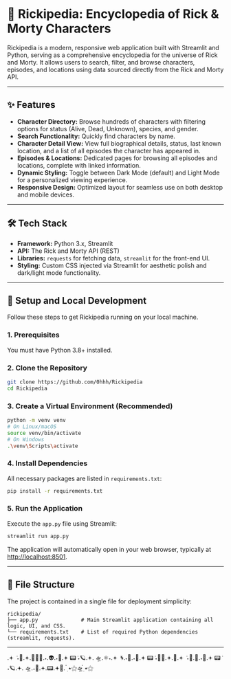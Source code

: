 
# 🧪 Rickipedia: Encyclopedia of Rick &amp; Morty Characters

Rickipedia is a modern, responsive web application built with Streamlit and Python, serving as a comprehensive encyclopedia for the universe of Rick and Morty. It allows users to search, filter, and browse characters, episodes, and locations using data sourced directly from the Rick and Morty API.

---

## ✨ Features

- **Character Directory:** Browse hundreds of characters with filtering options for status (Alive, Dead, Unknown), species, and gender.
- **Search Functionality:** Quickly find characters by name.
- **Character Detail View:** View full biographical details, status, last known location, and a list of all episodes the character has appeared in.
- **Episodes & Locations:** Dedicated pages for browsing all episodes and locations, complete with linked information.
- **Dynamic Styling:** Toggle between Dark Mode (default) and Light Mode for a personalized viewing experience.
- **Responsive Design:** Optimized layout for seamless use on both desktop and mobile devices.

---

## 🛠️ Tech Stack

- **Framework:** Python 3.x, Streamlit
- **API:** The Rick and Morty API (REST)
- **Libraries:** `requests` for fetching data, `streamlit` for the front-end UI.
- **Styling:** Custom CSS injected via Streamlit for aesthetic polish and dark/light mode functionality.

---

## 🚀 Setup and Local Development

Follow these steps to get Rickipedia running on your local machine.

### 1. Prerequisites

You must have Python 3.8+ installed.

### 2. Clone the Repository

```sh
git clone https://github.com/0hhh/Rickipedia
cd Rickipedia
```

### 3. Create a Virtual Environment (Recommended)

```sh
python -m venv venv
# On Linux/macOS
source venv/bin/activate
# On Windows
.\venv\Scripts\activate
```

### 4. Install Dependencies

All necessary packages are listed in `requirements.txt`:

```sh
pip install -r requirements.txt
```

### 5. Run the Application

Execute the `app.py` file using Streamlit:

```sh
streamlit run app.py
```

The application will automatically open in your web browser, typically at [http://localhost:8501](http://localhost:8501).

---

## 📂 File Structure

The project is contained in a single file for deployment simplicity:

```
rickipedia/
├── app.py              # Main Streamlit application containing all logic, UI, and CSS.
└── requirements.txt    # List of required Python dependencies (streamlit, requests).
```

---

.𖥔 ݁ ˖🔫.𖥔.👴🏼🥼.˖.👽.˖🥒.𖥔 📟݁ ˖🪐.𖥔. 🛸.⚛˖.𖥔 ݁ 🌀.˖🦠.˖🥒.𖥔 📟݁ ˖🧑‍🔬.𖥔.🧬.𖥔 ݁ ˖🔫.🌌.˖🥒.𖥔 📟݁ ˖🪐.𖥔. 🛸.˖🔬.𖥔.📟.𖥔🤖. ๋࣭ ⭑⚝🛸๋࣭ ⭑⚝
